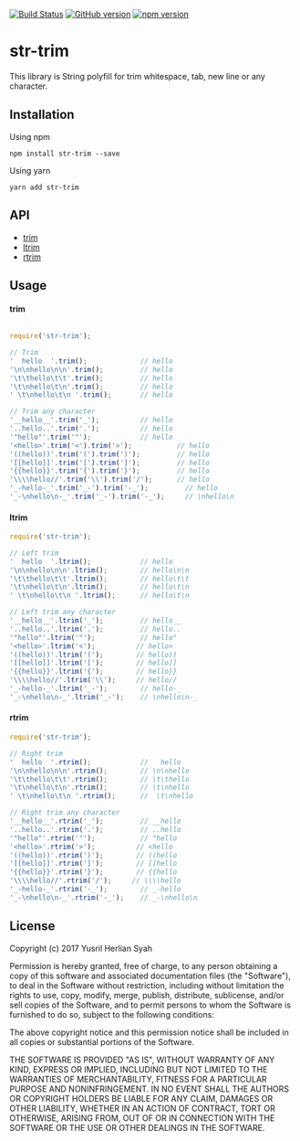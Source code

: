[![Build Status](https://travis-ci.org/yusrilhs/str-trim.svg?branch=master)](https://travis-ci.org/yusrilhs/str-trim)
[![GitHub version](https://badge.fury.io/gh/yusrilhs%2Fstr-trim.svg)](https://badge.fury.io/gh/yusrilhs%2Fstr-trim)
[![npm version](https://badge.fury.io/js/str-trim.svg)](https://badge.fury.io/js/str-trim)

# str-trim
This library is String polyfill for trim whitespace, tab, new line or any character.

## Installation
Using npm

`npm install str-trim --save`

Using yarn

`yarn add str-trim`

## API
* [trim](#trim)
* [ltrim](#ltrim)
* [rtrim](#rtrim)

## Usage

#### trim
```javascript

require('str-trim');

// Trim
'  hello  '.trim();             // hello
'\n\nhello\n\n'.trim();         // hello
'\t\thello\t\t'.trim();         // hello
'\t\nhello\t\n'.trim();         // hello
' \t\nhello\t\n '.trim();       // hello

// Trim any character
'__hello__'.trim('_');          // hello
'..hello..'.trim('.');          // hello
'"hello"'.trim('"');            // hello
'<hello>'.trim('<').trim('>');           // hello
'((hello))'.trim('(').trim(')');         // hello
'[[hello]]'.trim('[').trim(']');         // hello
'{{hello}}'.trim('{').trim('}');         // hello
'\\\\hello//'.trim('\\').trim('/');      // hello
'_-hello-_'.trim('_-').trim('-_');         // hello
'_-\nhello\n-_'.trim('_-').trim('-_');     // \nhello\n
```
#### ltrim
```javascript
require('str-trim');

// Left trim
'  hello  '.ltrim();            // hello
'\n\nhello\n\n'.ltrim();        // hello\n\n
'\t\thello\t\t'.ltrim();        // hello\t\t
'\t\nhello\t\n'.ltrim();        // hello\t\n
' \t\nhello\t\n '.ltrim();      // hello\t\n

// Left trim any character
'__hello__'.ltrim('_');         // hello__
'..hello..'.ltrim('.');         // hello..
'"hello"'.ltrim('"');           // hello"
'<hello>'.ltrim('<');          // hello>
'((hello))'.ltrim('(');        // hello))
'[[hello]]'.ltrim('[');        // hello]]
'{{hello}}'.ltrim('{');        // hello}}
'\\\\hello//'.ltrim('\\');     // hello//
'_-hello-_'.ltrim('_-');        // hello-_
'_-\nhello\n-_'.ltrim('_-');    // \nhello\n-_
```
#### rtrim
```javascript
require('str-trim');

// Right trim
'  hello  '.rtrim();            //   hello
'\n\nhello\n\n'.rtrim();        // \n\nhello
'\t\thello\t\t'.rtrim();        // \t\thello
'\t\nhello\t\n'.rtrim();        // \t\nhello
' \t\nhello\t\n '.rtrim();      //  \t\nhello

// Right trim any character
'__hello__'.rtrim('_');         // __hello
'..hello..'.rtrim('.');         // ..hello
'"hello"'.rtrim('"');           // "hello
'<hello>'.rtrim('>');          // <hello
'((hello))'.rtrim(')');        // ((hello
'[[hello]]'.rtrim(']');        // [[hello
'{{hello}}'.rtrim('}');        // {{hello
'\\\\hello//'.rtrim('/');     // \\\\hello
'_-hello-_'.rtrim('-_');        // _-hello
'_-\nhello\n-_'.rtrim('-_');    // _-\nhello\n
```

## License
Copyright (c) 2017 Yusril Herlian Syah

Permission is hereby granted, free of charge, to any person obtaining a
copy of this software and associated documentation files (the "Software"),
to deal in the Software without restriction, including without limitation
the rights to use, copy, modify, merge, publish, distribute, sublicense,
and/or sell copies of the Software, and to permit persons to whom the
Software is furnished to do so, subject to the following conditions:

The above copyright notice and this permission notice shall be included in
all copies or substantial portions of the Software.

THE SOFTWARE IS PROVIDED "AS IS", WITHOUT WARRANTY OF ANY KIND, EXPRESS OR
IMPLIED, INCLUDING BUT NOT LIMITED TO THE WARRANTIES OF MERCHANTABILITY,
FITNESS FOR A PARTICULAR PURPOSE AND NONINFRINGEMENT. IN NO EVENT SHALL THE
AUTHORS OR COPYRIGHT HOLDERS BE LIABLE FOR ANY CLAIM, DAMAGES OR OTHER
LIABILITY, WHETHER IN AN ACTION OF CONTRACT, TORT OR OTHERWISE, ARISING
FROM, OUT OF OR IN CONNECTION WITH THE SOFTWARE OR THE USE OR OTHER
DEALINGS IN THE SOFTWARE.



